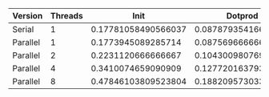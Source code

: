 | Version  | Threads |         Init        |       Dotprod       |         User        |         Sys         |       Elapsed       |      Speedup       |      Efficiency     |
|----------|---------|---------------------|---------------------|---------------------|---------------------|---------------------|--------------------|---------------------|
|  Serial  |    1    | 0.17781058490566037 | 0.08787935416666666 | 0.14848999999999998 | 0.13237623762376238 | 0.28110619469026554 |        1.0         |         1.0         |
| Parallel |    1    |  0.1773945089285714 | 0.08756966666666667 | 0.14784615384615382 | 0.13260000000000002 |  0.2807403846153847 | 1.001303019070028  |  1.001303019070028  |
| Parallel |    2    |  0.2231120666666667 | 0.10430098076923076 |  0.2003106796116505 | 0.16963366336633662 |        0.186        | 1.511323627367019  |  0.7556618136835095 |
| Parallel |    4    |  0.3410074659090909 | 0.12772016379310344 |  0.3297623762376237 | 0.23944897959183675 | 0.14271739130434782 | 1.9696702141282887 | 0.49241755353207217 |
| Parallel |    8    | 0.47846103809523804 | 0.18820957303370786 |  0.5109514563106796 |  0.3680891089108911 | 0.11598039215686276 | 2.423738956754614  | 0.30296736959432674 |